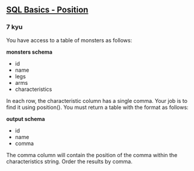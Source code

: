 <h2><a href=https://www.codewars.com/kata/59401e0e54a655a298000040/train/sql target="_blank">SQL Basics - Position</a></h2><h3>7 kyu</h3><p>You have access to a table of monsters as follows:</p><p><strong>monsters schema</strong></p><ul><li>id</li><li>name</li><li>legs</li><li>arms</li><li>characteristics</li></ul><p>In each row, the characteristic column has a single comma. Your job is to find it using position(). You must return a table with the format as follows:</p><p><strong>output schema</strong></p><ul><li>id</li><li>name</li><li>comma</li></ul><p>The comma column will contain the position of the comma within the characteristics string. Order the results by comma.</p>